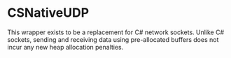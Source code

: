 # CSNativeUDP

This wrapper exists to be a replacement for C# network sockets. Unlike C# sockets, sending and receiving data using pre-allocated buffers does not incur any new heap allocation penalties.


